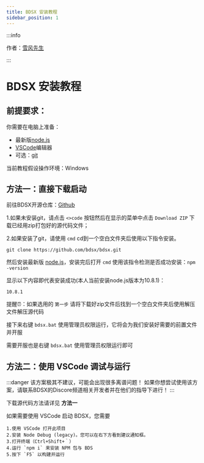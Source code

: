 ```yaml
---
title: BDSX 安装教程
sidebar_position: 1
---
```

:::info

作者：[雪风先生](https://github.com/Virgil692)

:::

# BDSX 安装教程



## 前提要求：

你需要在电脑上准备：
- 最新版[node.js](https://nodejs.org/zh-cn)
- [VSCode](https://code.visualstudio.com/)编辑器
- 可选：[git](https://git-scm.com/download)

当前教程假设操作环境：Windows



## 方法一：直接下载启动

前往BDSX开源仓库：[Github](https://github.com/bdsx/bdsx)

1.如果未安装git，请点击 `<>code` 按钮然后在显示的菜单中点击 `Download ZIP` 下载已经用zip打包好的源代码文件；

2.如果安装了git，请使用 `cmd` cd到一个空白文件夹后使用以下指令安装。

```
git clone https://github.com/bdsx/bdsx.git
```

然后安装最新版 [node.js](https://nodejs.org/zh-cn)，安装完后打开 `cmd` 使用该指令检测是否成功安装：`npm -version`

显示以下内容即代表安装成功(本人当前安装node.js版本为10.8.1)：

```
10.8.1
```

提醒⏰：如果选用的 `第一步` 请将下载好zip文件后找到一个空白文件夹后使用解压文件解压源代码

接下来右键 `bdsx.bat` 使用管理员权限运行，它将会为我们安装好需要的前置文件并开服

需要开服也是右键 `bdsx.bat` 使用管理员权限运行即可



## 方法二：使用 VSCode 调试与运行

:::danger
该方案极其不建议，可能会出现很多离谱问题！
如果你想尝试使用该方案，请联系BDSX的Discore频道相关开发者并在他们的指导下进行！
:::

下载源代码方法请详见 **方法一**

如果需要使用 VSCode 启动 BDSX，您需要

```
1.使用 VSCode 打开此项目
2.安装 Node Debug (legacy)。您可以在右下方看到建议通知框。
3.打开终端（Ctrl+Shift+｀）
4.运行 `npm i` 来安装 NPM 包与 BDS
5.按下 `F5` 以构建并运行
```

